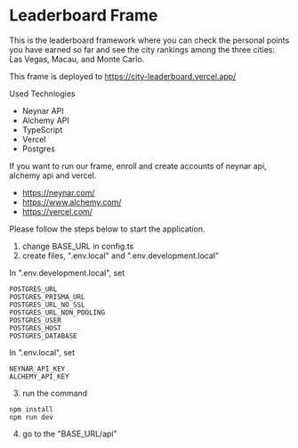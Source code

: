 # Leaderboard Frame

This is the leaderboard framework where you can check the personal points you have earned so far and see the city rankings among the three cities: Las Vegas, Macau, and Monte Carlo.

This frame is deployed to https://city-leaderboard.vercel.app/

Used Technlogies

- Neynar API
- Alchemy API
- TypeScript
- Vercel
- Postgres

If you want to run our frame, enroll and create accounts of neynar api, alchemy api and vercel.

- https://neynar.com/
- https://www.alchemy.com/
- https://vercel.com/

Please follow the steps below to start the application.

1. change BASE_URL in config.ts
2. create files, ".env.local" and ".env.development.local"

In ".env.development.local", set

```
POSTGRES_URL
POSTGRES_PRISMA_URL
POSTGRES_URL_NO_SSL
POSTGRES_URL_NON_POOLING
POSTGRES_USER
POSTGRES_HOST
POSTGRES_DATABASE
```

In ".env.local", set

```
NEYNAR_API_KEY
ALCHEMY_API_KEY
```

3. run the command

```
npm install
npm run dev
```

4. go to the "BASE_URL/api"
